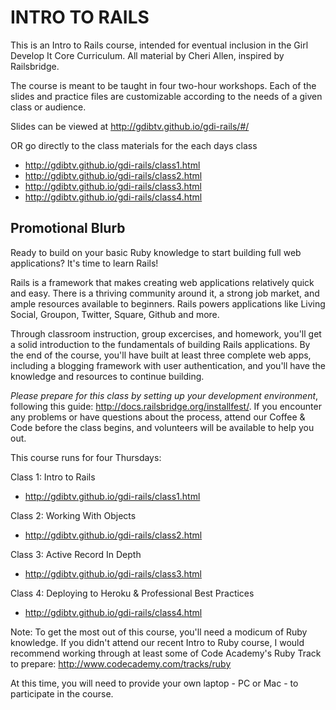 # INTRO TO RAILS
This is an Intro to Rails course, intended for eventual inclusion in the Girl Develop It Core Curriculum. All material by Cheri Allen, inspired by Railsbridge.

The course is meant to be taught in four two-hour workshops. Each of the slides and practice files are customizable according to the needs of a given class or audience.

Slides can be viewed at http://gdibtv.github.io/gdi-rails/#/

OR go directly to the class materials for the each days class
  - http://gdibtv.github.io/gdi-rails/class1.html
  - http://gdibtv.github.io/gdi-rails/class2.html
  - http://gdibtv.github.io/gdi-rails/class3.html
  - http://gdibtv.github.io/gdi-rails/class4.html

## Promotional Blurb
Ready to build on your basic Ruby knowledge to start building full web applications? It's time to learn Rails!

Rails is a framework that makes creating web applications relatively quick and easy. There is a thriving community around it, a strong job market, and ample resources available to beginners. Rails powers applications like Living Social, Groupon, Twitter, Square, Github and more.

Through classroom instruction, group excercises, and homework, you'll get a solid introduction to the fundamentals of building Rails applications. By the end of the course, you'll have built at least three complete web apps, including a blogging framework with user authentication, and you'll have the knowledge and resources to continue building.

_Please prepare for this class by setting up your development environment_, following this guide: http://docs.railsbridge.org/installfest/. If you encounter any problems or have questions about the process, attend our Coffee & Code before the class begins, and volunteers will be available to help you out.

This course runs for four Thursdays:

Class 1: Intro to Rails
  - http://gdibtv.github.io/gdi-rails/class1.html

Class 2: Working With Objects
  - http://gdibtv.github.io/gdi-rails/class2.html

Class 3: Active Record In Depth
  - http://gdibtv.github.io/gdi-rails/class3.html

Class 4: Deploying to Heroku & Professional Best Practices
  - http://gdibtv.github.io/gdi-rails/class4.html

Note: To get the most out of this course, you'll need a modicum of Ruby knowledge. If you didn't attend our recent Intro to Ruby course, I would recommend working through at least some of Code Academy's Ruby Track to prepare: http://www.codecademy.com/tracks/ruby

At this time, you will need to provide your own laptop - PC or Mac - to participate in the course.


